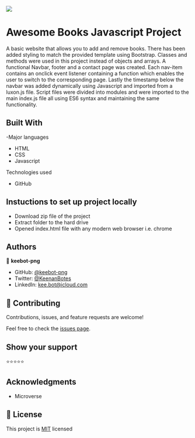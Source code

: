 ![](https://img.shields.io/badge/Microverse-blueviolet)

# Awesome Books Javascript Project

A basic website that allows you to add and remove books. There has been added styling to match the provided template using Bootstrap. Classes and methods were used in this project instead of objects and arrays. A functional Navbar, footer and a contact page was created. Each nav-item contains an onclick event listener containing a function which enables the user to switch to the corresponding page. Lastly the timestamp below the navbar was added dynamically using Javascript and imported from a luxon.js file. Script files were divided into modules and were imported to the main index.js file all using ES6 syntax and maintaining the same functionality.

## Built With

-Major languages
-  HTML
-  CSS
-  Javascript

Technologies used
-  GitHub


## Instuctions to set up project locally
 - Download zip file of the project
 - Extract folder to the hard drive
 - Opened index.html file with any modern web browser i.e. chrome


## Authors

👤 **keebot-png**

- GitHub: [@keebot-png](https://github.com/keebot-png)
- Twitter: [@KeenanBotes](https://twitter.com/KeenanBotes)
- LinkedIn: [kee.bot@icloud.com](https://www.linkedin.com/in/keenan-botes-947043160)


## 🤝 Contributing

Contributions, issues, and feature requests are welcome!

Feel free to check the [issues page](../../issues/).

## Show your support

⭐️⭐️⭐️⭐️⭐


## Acknowledgments

- Microverse

## 📝 License

This project is [MIT](./license) licensed
